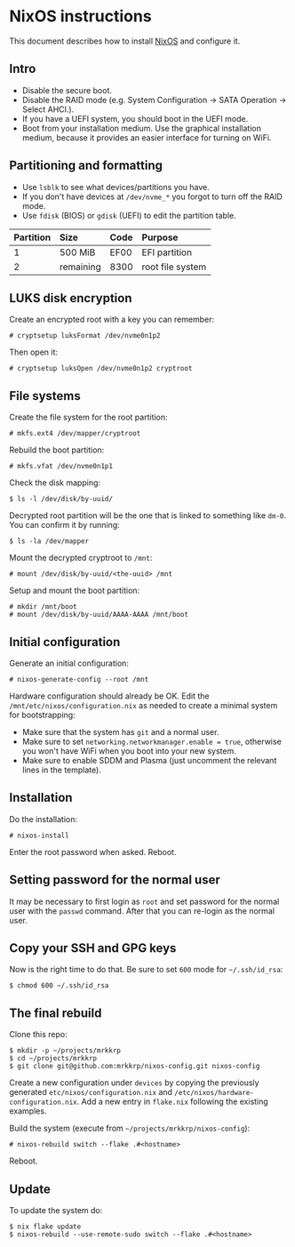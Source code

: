 # NixOS instructions

This document describes how to install [NixOS](https://nixos.org) and
configure it.

## Intro

* Disable the secure boot.
* Disable the RAID mode (e.g. System Configuration -> SATA Operation ->
  Select AHCI.).
* If you have a UEFI system, you should boot in the UEFI mode.
* Boot from your installation medium. Use the graphical installation medium,
  because it provides an easier interface for turning on WiFi.

## Partitioning and formatting

* Use `lsblk` to see what devices/partitions you have.
* If you don't have devices at `/dev/nvme_*` you forgot to turn off the RAID
  mode.
* Use `fdisk` (BIOS) or `gdisk` (UEFI) to edit the partition table.

Partition  | Size      |  Code | Purpose
:----------|:----------|:------|:-------------
1          | 500 MiB   | EF00  | EFI partition
2          | remaining | 8300  | root file system

## LUKS disk encryption

Create an encrypted root with a key you can remember:

```console
# cryptsetup luksFormat /dev/nvme0n1p2
```

Then open it:

```console
# cryptsetup luksOpen /dev/nvme0n1p2 cryptroot
```

## File systems

Create the file system for the root partition:

```console
# mkfs.ext4 /dev/mapper/cryptroot
```

Rebuild the boot partition:

```console
# mkfs.vfat /dev/nvme0n1p1
```

Check the disk mapping:

```console
$ ls -l /dev/disk/by-uuid/
```

Decrypted root partition will be the one that is linked to something like
`dm-0`. You can confirm it by running:

```console
$ ls -la /dev/mapper
```

Mount the decrypted cryptroot to `/mnt`:

```console
# mount /dev/disk/by-uuid/<the-uuid> /mnt
```

Setup and mount the boot partition:

```console
# mkdir /mnt/boot
# mount /dev/disk/by-uuid/AAAA-AAAA /mnt/boot
```

## Initial configuration

Generate an initial configuration:

```console
# nixos-generate-config --root /mnt
```

Hardware configuration should already be OK. Edit the
`/mnt/etc/nixos/configuration.nix` as needed to create a minimal system for
bootstrapping:

* Make sure that the system has `git` and a normal user.
* Make sure to set `networking.networkmanager.enable = true`, otherwise you
  won't have WiFi when you boot into your new system.
* Make sure to enable SDDM and Plasma (just uncomment the relevant lines in
  the template).

## Installation

Do the installation:

```console
# nixos-install
```

Enter the root password when asked. Reboot.

## Setting password for the normal user

It may be necessary to first login as `root` and set password for the normal
user with the `passwd` command. After that you can re-login as the normal
user.

## Copy your SSH and GPG keys

Now is the right time to do that. Be sure to set `600` mode for
`~/.ssh/id_rsa`:

```console
$ chmod 600 ~/.ssh/id_rsa
```

## The final rebuild

Clone this repo:

```console
$ mkdir -p ~/projects/mrkkrp
$ cd ~/projects/mrkkrp
$ git clone git@github.com:mrkkrp/nixos-config.git nixos-config
```

Create a new configuration under `devices` by copying the previously
generated `etc/nixos/configuration.nix` and
`/etc/nixos/hardware-configuration.nix`. Add a new entry in `flake.nix`
following the existing examples.

Build the system (execute from `~/projects/mrkkrp/nixos-config`):

```consoule
# nixos-rebuild switch --flake .#<hostname>
```

Reboot.

## Update

To update the system do:

```console
$ nix flake update
$ nixos-rebuild --use-remote-sudo switch --flake .#<hostname>
```
